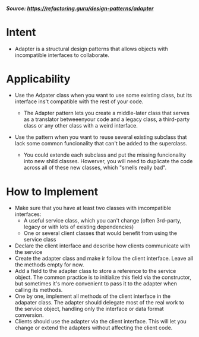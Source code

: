 ##### Source: https://refactoring.guru/design-patterns/adapter

# Intent

- Adapter is a structural design patterns that allows objects with incompatible interfaces to collaborate.


# Applicability

- Use the Adpater class when you want to use some existing class, but its interface ins't compatible with the rest of your code.

	- The Adapter pattern lets you create a middle-later class that  serves as a translator betweeenyour code and a legacy class, a third-party class or any other class with a weird interface.

- Use the pattern when you want to reuse several existing subclass that lack some common funcionality that can't be added to the superclass.

	- You could extende each subclass and put the missing funcionality into new shild classes. Howerver, you will need to duplicate the code across all of these new classes, which "smells really bad".

	
# How to Implement
- Make sure that you have at least two classes with imcompatible interfaces:
	* A useful service class, which you can't change (often 3rd-party, legacy or with lots of existing dependencies)
	* One or several client classes that would benefit from using the service class
- Declare the client interface and describe how clients communicate with the service
- Create the adapter class and make ir follow the client interface. Leave all the methods empty for now.
- Add a field to the adapter class to store a reference to the service object. The common practice is to initialize this field via the constructor,
but sometimes it's more convenient to pass it to the adapter when calling its methods.
- One by one, implement all methods of the client interface in the adapater class. The adapter should delegate most of the real work to the service 
object, handling only the interface or data format conversion.
- Clients should use the adapter via the client interface. This will let you change or extend the adapters without affecting the client code.